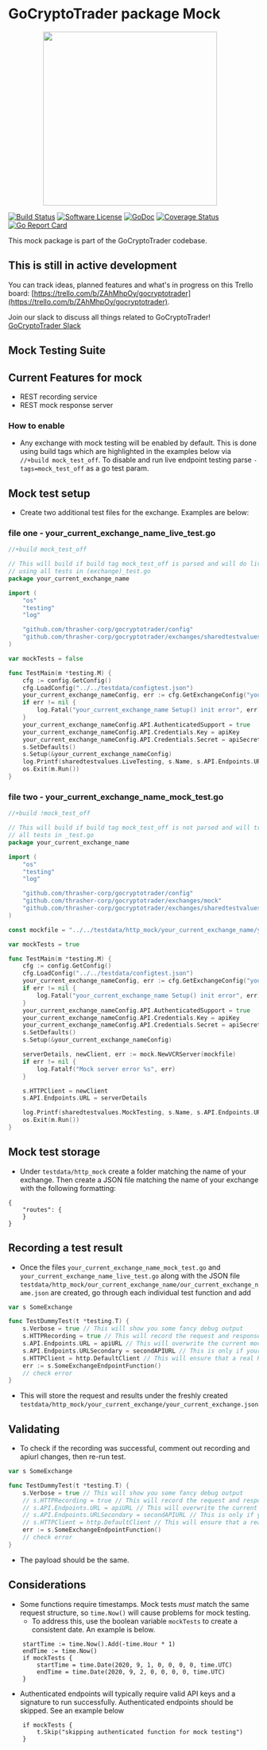# GoCryptoTrader package Mock

<img src="/common/gctlogo.png?raw=true" width="350px" height="350px" hspace="70">


[![Build Status](https://github.com/thrasher-corp/gocryptotrader/actions/workflows/tests.yml/badge.svg?branch=master)](https://github.com/thrasher-corp/gocryptotrader/actions/workflows/tests.yml)
[![Software License](https://img.shields.io/badge/License-MIT-orange.svg?style=flat-square)](https://github.com/thrasher-corp/gocryptotrader/blob/master/LICENSE)
[![GoDoc](https://godoc.org/github.com/thrasher-corp/gocryptotrader?status.svg)](https://godoc.org/github.com/thrasher-corp/gocryptotrader/exchanges/mock)
[![Coverage Status](http://codecov.io/github/thrasher-corp/gocryptotrader/coverage.svg?branch=master)](http://codecov.io/github/thrasher-corp/gocryptotrader?branch=master)
[![Go Report Card](https://goreportcard.com/badge/github.com/thrasher-corp/gocryptotrader)](https://goreportcard.com/report/github.com/thrasher-corp/gocryptotrader)


This mock package is part of the GoCryptoTrader codebase.

## This is still in active development

You can track ideas, planned features and what's in progress on this Trello board: [https://trello.com/b/ZAhMhpOy/gocryptotrader](https://trello.com/b/ZAhMhpOy/gocryptotrader).

Join our slack to discuss all things related to GoCryptoTrader! [GoCryptoTrader Slack](https://join.slack.com/t/gocryptotrader/shared_invite/enQtNTQ5NDAxMjA2Mjc5LTc5ZDE1ZTNiOGM3ZGMyMmY1NTAxYWZhODE0MWM5N2JlZDk1NDU0YTViYzk4NTk3OTRiMDQzNGQ1YTc4YmRlMTk)

## Mock Testing Suite

## Current Features for mock
+ REST recording service
+ REST mock response server

### How to enable

+ Any exchange with mock testing will be enabled by default. This is done using build tags which are highlighted in the examples below via `//+build mock_test_off`. To disable and run live endpoint testing parse `-tags=mock_test_off` as a go test param.

## Mock test setup

+ Create two additional test files for the exchange. Examples are below:

### file one - your_current_exchange_name_live_test.go

```go
//+build mock_test_off

// This will build if build tag mock_test_off is parsed and will do live testing
// using all tests in (exchange)_test.go
package your_current_exchange_name

import (
	"os"
	"testing"
	"log"

	"github.com/thrasher-corp/gocryptotrader/config"
	"github.com/thrasher-corp/gocryptotrader/exchanges/sharedtestvalues"
)

var mockTests = false

func TestMain(m *testing.M) {
	cfg := config.GetConfig()
	cfg.LoadConfig("../../testdata/configtest.json")
	your_current_exchange_nameConfig, err := cfg.GetExchangeConfig("your_current_exchange_name")
	if err != nil {
		log.Fatal("your_current_exchange_name Setup() init error", err)
	}
	your_current_exchange_nameConfig.API.AuthenticatedSupport = true
	your_current_exchange_nameConfig.API.Credentials.Key = apiKey
	your_current_exchange_nameConfig.API.Credentials.Secret = apiSecret
	s.SetDefaults()
	s.Setup(&your_current_exchange_nameConfig)
	log.Printf(sharedtestvalues.LiveTesting, s.Name, s.API.Endpoints.URL)
	os.Exit(m.Run())
}
```

### file two - your_current_exchange_name_mock_test.go

```go
//+build !mock_test_off

// This will build if build tag mock_test_off is not parsed and will try to mock
// all tests in _test.go
package your_current_exchange_name

import (
	"os"
	"testing"
	"log"

	"github.com/thrasher-corp/gocryptotrader/config"
	"github.com/thrasher-corp/gocryptotrader/exchanges/mock"
	"github.com/thrasher-corp/gocryptotrader/exchanges/sharedtestvalues"
)

const mockfile = "../../testdata/http_mock/your_current_exchange_name/your_current_exchange_name.json"

var mockTests = true

func TestMain(m *testing.M) {
	cfg := config.GetConfig()
	cfg.LoadConfig("../../testdata/configtest.json")
	your_current_exchange_nameConfig, err := cfg.GetExchangeConfig("your_current_exchange_name")
	if err != nil {
		log.Fatal("your_current_exchange_name Setup() init error", err)
	}
	your_current_exchange_nameConfig.API.AuthenticatedSupport = true
	your_current_exchange_nameConfig.API.Credentials.Key = apiKey
	your_current_exchange_nameConfig.API.Credentials.Secret = apiSecret
	s.SetDefaults()
	s.Setup(&your_current_exchange_nameConfig)

	serverDetails, newClient, err := mock.NewVCRServer(mockfile)
	if err != nil {
		log.Fatalf("Mock server error %s", err)
	}

	s.HTTPClient = newClient
	s.API.Endpoints.URL = serverDetails

	log.Printf(sharedtestvalues.MockTesting, s.Name, s.API.Endpoints.URL)
	os.Exit(m.Run())
}

```

## Mock test storage

+ Under `testdata/http_mock` create a folder matching the name of your exchange. Then create a JSON file matching the name of your exchange with the following formatting:
```
{
	"routes": {
	}
}
```


## Recording a test result

+ Once the files `your_current_exchange_name_mock_test.go` and `your_current_exchange_name_live_test.go` along with the JSON file `testdata/http_mock/our_current_exchange_name/our_current_exchange_name.json` are created, go through each individual test function and add

```go
var s SomeExchange

func TestDummyTest(t *testing.T) {
	s.Verbose = true // This will show you some fancy debug output
	s.HTTPRecording = true // This will record the request and response payloads
	s.API.Endpoints.URL = apiURL // This will overwrite the current mock url at localhost
	s.API.Endpoints.URLSecondary = secondAPIURL // This is only if your API has multiple endpoints
	s.HTTPClient = http.DefaultClient // This will ensure that a real HTTPClient is used to record
	err := s.SomeExchangeEndpointFunction()
	// check error
}
```

+ This will store the request and results under the freshly created `testdata/http_mock/your_current_exchange/your_current_exchange.json`

## Validating

+ To check if the recording was successful, comment out recording and apiurl changes, then re-run test.

```go
var s SomeExchange

func TestDummyTest(t *testing.T) {
	s.Verbose = true // This will show you some fancy debug output
	// s.HTTPRecording = true // This will record the request and response payloads
	// s.API.Endpoints.URL = apiURL // This will overwrite the current mock url at localhost
	// s.API.Endpoints.URLSecondary = secondAPIURL // This is only if your API has multiple endpoints
	// s.HTTPClient = http.DefaultClient // This will ensure that a real HTTPClient is used to record
	err := s.SomeExchangeEndpointFunction()
	// check error
}
```

+ The payload should be the same.

## Considerations

+ Some functions require timestamps. Mock tests _must_ match the same request structure, so `time.Now()` will cause problems for mock testing.
	+ To address this, use the boolean variable `mockTests` to create a consistent date. An example is below.
```
	startTime := time.Now().Add(-time.Hour * 1)
	endTime := time.Now()
	if mockTests {
		startTime = time.Date(2020, 9, 1, 0, 0, 0, 0, time.UTC)
		endTime = time.Date(2020, 9, 2, 0, 0, 0, 0, time.UTC)
	}
```
+ Authenticated endpoints will typically require valid API keys and a signature to run successfully. Authenticated endpoints should be skipped. See an example below
```
	if mockTests {
		t.Skip("skipping authenticated function for mock testing")
	}
```



